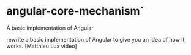# angular-core-mechanism`
A basic implementation of Angular

rewrite a basic implementation of Angular to give you an idea of how it works.
[Matthieu Lux video]
